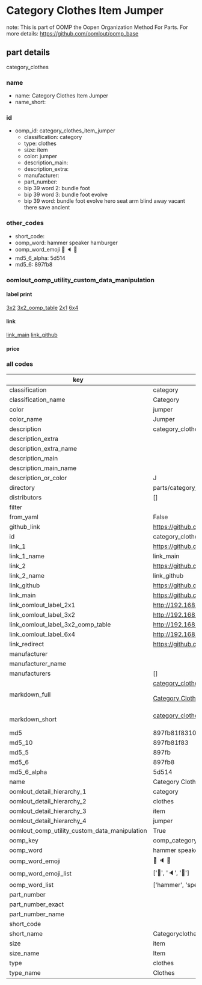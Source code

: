 # Category Clothes Item Jumper  

note: This is part of OOMP the Oopen Organization Method For Parts. For more details: https://github.com/oomlout/oomp_base

##  part details
  



category_clothes



### name
* name: Category Clothes Item Jumper
* name_short: 
### id
* oomp_id: category_clothes_item_jumper
  * classification: category
  * type: clothes
  * size: item
  * color: jumper
  * description_main: 
  * description_extra: 
  * manufacturer: 
  * part_number: 
  * bip 39 word 2: bundle foot
  * bip 39 word 3: bundle foot evolve
  * bip 39 word: bundle foot evolve hero seat arm blind away vacant there save ancient

### other_codes
* short_code: 
* oomp_word: hammer speaker hamburger
* oomp_word_emoji :hammer: :speaker: :hamburger:
* md5_6_alpha: 5d514
* md5_6: 897fb8






### oomlout_oomp_utility_custom_data_manipulation
#### label print
[3x2](http://192.168.1.245:1112/?label=oomp%205d514)
[3x2_oomp_table](http://192.168.1.108:1112/?label=oomp%205d514)
[2x1](http://192.168.1.242:1112/?label=oomp%205d514)
[6x4](http://192.168.1.55:1112/?label=oomp%205d514)    

#### link

[link_main](https://github.com/oomlout/oomlout_oomp_version_1_messy/tree/main/parts/category_clothes_item_jumper) [link_github](https://github.com/oomlout/oomlout_oomp_version_1_messy/tree/main/parts/category_clothes_item_jumper)                             

#### price







### all codes 
| key | value |  
| --- | --- |  
| classification | category |  
| classification_name | Category |  
| color | jumper |  
| color_name | Jumper |  
| description | category_clothes |  
| description_extra |  |  
| description_extra_name |  |  
| description_main |  |  
| description_main_name |  |  
| description_or_color | J  |  
| directory | parts/category_clothes_item_jumper |  
| distributors | [] |  
| filter |  |  
| from_yaml | False |  
| github_link | https://github.com/oomlout/oomlout_oomp_part_src/tree/main/parts/category_clothes_item_jumper |  
| id | category_clothes_item_jumper |  
| link_1 | https://github.com/oomlout/oomlout_oomp_version_1_messy/tree/main/parts/category_clothes_item_jumper |  
| link_1_name | link_main |  
| link_2 | https://github.com/oomlout/oomlout_oomp_version_1_messy/tree/main/parts/category_clothes_item_jumper |  
| link_2_name | link_github |  
| link_github | https://github.com/oomlout/oomlout_oomp_version_1_messy/tree/main/parts/category_clothes_item_jumper |  
| link_main | https://github.com/oomlout/oomlout_oomp_version_1_messy/tree/main/parts/category_clothes_item_jumper |  
| link_oomlout_label_2x1 | http://192.168.1.242:1112/?label=oomp%205d514 |  
| link_oomlout_label_3x2 | http://192.168.1.245:1112/?label=oomp%205d514 |  
| link_oomlout_label_3x2_oomp_table | http://192.168.1.108:1112/?label=oomp%205d514 |  
| link_oomlout_label_6x4 | http://192.168.1.55:1112/?label=oomp%205d514 |  
| link_redirect | https://github.com/oomlout/oomlout_oomp_version_1_messy/tree/main/parts/category_clothes_item_jumper |  
| manufacturer |  |  
| manufacturer_name |  |  
| manufacturers | [] |  
| markdown_full | [category_clothes_item_jumper](none)<br>[](none)<br>[Category Clothes Item Jumper](none)<br><br> |  
| markdown_short | [category_clothes_item_jumper](none)<br><br> |  
| md5 | 897fb81f831062f82ee126b49c56b8f2 |  
| md5_10 | 897fb81f83 |  
| md5_5 | 897fb |  
| md5_6 | 897fb8 |  
| md5_6_alpha | 5d514 |  
| name | Category Clothes Item Jumper |  
| oomlout_detail_hierarchy_1 | category |  
| oomlout_detail_hierarchy_2 | clothes |  
| oomlout_detail_hierarchy_3 | item |  
| oomlout_detail_hierarchy_4 | jumper |  
| oomlout_oomp_utility_custom_data_manipulation | True |  
| oomp_key | oomp_category_clothes_item_jumper |  
| oomp_word | hammer speaker hamburger |  
| oomp_word_emoji | :hammer: :speaker: :hamburger: |  
| oomp_word_emoji_list | [':hammer:', ':speaker:', ':hamburger:'] |  
| oomp_word_list | ['hammer', 'speaker', 'hamburger'] |  
| part_number |  |  
| part_number_exact |  |  
| part_number_name |  |  
| short_code |  |  
| short_name | Categoryclothes |  
| size | item |  
| size_name | Item |  
| type | clothes |  
| type_name | Clothes |  
